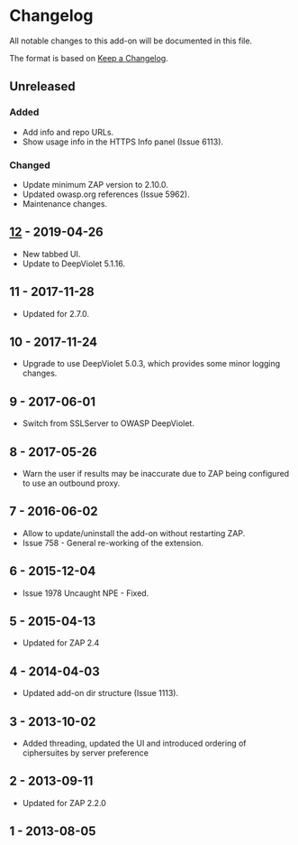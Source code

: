 # Changelog
All notable changes to this add-on will be documented in this file.

The format is based on [Keep a Changelog](https://keepachangelog.com/en/1.0.0/).

## Unreleased
### Added
- Add info and repo URLs.
- Show usage info in the HTTPS Info panel (Issue 6113).

### Changed
- Update minimum ZAP version to 2.10.0.
- Updated owasp.org references (Issue 5962).
- Maintenance changes.

## [12] - 2019-04-26

- New tabbed UI.
- Update to DeepViolet 5.1.16.

## 11 - 2017-11-28

- Updated for 2.7.0.

## 10 - 2017-11-24

- Upgrade to use DeepViolet 5.0.3, which provides some minor logging changes.

## 9 - 2017-06-01

- Switch from SSLServer to OWASP DeepViolet.

## 8 - 2017-05-26

- Warn the user if results may be inaccurate due to ZAP being configured to use an outbound proxy.

## 7 - 2016-06-02

- Allow to update/uninstall the add-on without restarting ZAP.
- Issue 758 - General re-working of the extension.

## 6 - 2015-12-04

- Issue 1978 Uncaught NPE - Fixed.

## 5 - 2015-04-13

- Updated for ZAP 2.4

## 4 - 2014-04-03

- Updated add-on dir structure (Issue 1113).

## 3 - 2013-10-02

- Added threading, updated the UI and introduced ordering of ciphersuites by server preference

## 2 - 2013-09-11

- Updated for ZAP 2.2.0

## 1 - 2013-08-05



[12]: https://github.com/zaproxy/zap-extensions/releases/httpsInfo-v12
